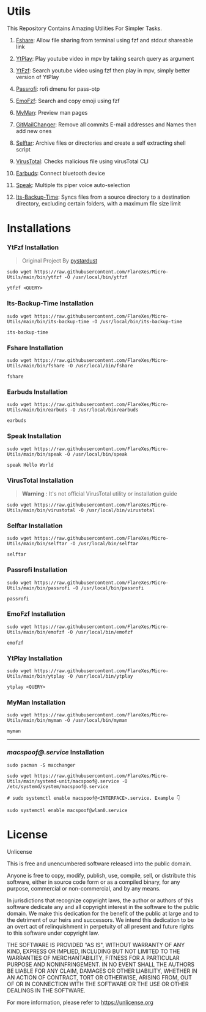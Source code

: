 # Utils
This Repository Contains Amazing Utilities For Simpler Tasks.

1. [Fshare](https://github.com/FlareXes/Micro-Utils/blob/main/bin/fshare): Allow file sharing from terminal using fzf and stdout shareable link

2. [YtPlay](https://github.com/FlareXes/Micro-Utils/blob/main/bin/ytplay): Play youtube video in mpv by taking search query as argument
   
3. [YtFzf](https://github.com/FlareXes/Micro-Utils/blob/main/bin/ytfzf): Search youtube video using fzf then play in mpv, simply better version of YtPlay

4. [Passrofi](https://github.com/FlareXes/Micro-Utils/blob/main/bin/passrofi): rofi dmenu for pass-otp

5. [EmoFzf](https://github.com/FlareXes/Micro-Utils/blob/main/bin/emofzf): Search and copy emoji using fzf

6. [MyMan](https://github.com/FlareXes/Micro-Utils/blob/main/bin/myman): Preview man pages

7. [GitMailChanger](https://github.com/FlareXes/Micro-Utils/blob/main/bin/gitmailchanger): Remove all commits E-mail addresses and Names then add new ones

8. [Selftar](https://github.com/FlareXes/Micro-Utils/blob/main/bin/selftar): Archive files or directories and create a self extracting shell script

9. [VirusTotal](https://github.com/FlareXes/Micro-Utils/blob/main/bin/virustotal): Checks malicious file using virusTotal CLI

10. [Earbuds](https://github.com/FlareXes/Micro-Utils/blob/main/bin/earbuds): Connect bluetooth device

11. [Speak](https://github.com/FlareXes/Micro-Utils/blob/main/bin/speak): Multiple tts piper voice auto-selection

12. [Its-Backup-Time](https://github.com/FlareXes/Micro-Utils/blob/main/bin/its-backup-time): Syncs files from a source directory to a destination directory, excluding certain folders, with a maximum file size limit

# Installations

### YtFzf Installation
> Original Project By [pystardust](https://github.com/pystardust/ytfzf)
```
sudo wget https://raw.githubusercontent.com/FlareXes/Micro-Utils/main/bin/ytfzf -O /usr/local/bin/ytfzf

ytfzf <QUERY>
```

### Its-Backup-Time Installation
```
sudo wget https://raw.githubusercontent.com/FlareXes/Micro-Utils/main/bin/its-backup-time -O /usr/local/bin/its-backup-time

its-backup-time
```

### Fshare Installation
```
sudo wget https://raw.githubusercontent.com/FlareXes/Micro-Utils/main/bin/fshare -O /usr/local/bin/fshare

fshare
```

### Earbuds Installation
```
sudo wget https://raw.githubusercontent.com/FlareXes/Micro-Utils/main/bin/earbuds -O /usr/local/bin/earbuds

earbuds
```

### Speak Installation
```
sudo wget https://raw.githubusercontent.com/FlareXes/Micro-Utils/main/bin/speak -O /usr/local/bin/speak

speak Hello World
```

### VirusTotal Installation
> **Warning** : It's not official VirusTotal utility or installation guide
```
sudo wget https://raw.githubusercontent.com/FlareXes/Micro-Utils/main/bin/virustotal -O /usr/local/bin/virustotal
```

### Selftar Installation
```
sudo wget https://raw.githubusercontent.com/FlareXes/Micro-Utils/main/bin/selftar -O /usr/local/bin/selftar

selftar
```

### Passrofi Installation
```
sudo wget https://raw.githubusercontent.com/FlareXes/Micro-Utils/main/bin/passrofi -O /usr/local/bin/passrofi

passrofi
```

### EmoFzf Installation
```
sudo wget https://raw.githubusercontent.com/FlareXes/Micro-Utils/main/bin/emofzf -O /usr/local/bin/emofzf

emofzf
```

### YtPlay Installation
```
sudo wget https://raw.githubusercontent.com/FlareXes/Micro-Utils/main/bin/ytplay -O /usr/local/bin/ytplay

ytplay <QUERY>
```

### MyMan Installation
```
sudo wget https://raw.githubusercontent.com/FlareXes/Micro-Utils/main/bin/myman -O /usr/local/bin/myman

myman
```

---

### ***macspoof@.service*** Installation
```
sudo pacman -S macchanger

sudo wget https://raw.githubusercontent.com/FlareXes/Micro-Utils/main/systemd-unit/macspoof@.service -O /etc/systemd/system/macspoof@.service

# sudo systemctl enable macspoof@<INTERFACE>.service. Example 👇

sudo systemctl enable macspoof@wlan0.service
```


# License
Unlicense

This is free and unencumbered software released into the public domain.

Anyone is free to copy, modify, publish, use, compile, sell, or
distribute this software, either in source code form or as a compiled
binary, for any purpose, commercial or non-commercial, and by any
means.

In jurisdictions that recognize copyright laws, the author or authors
of this software dedicate any and all copyright interest in the
software to the public domain. We make this dedication for the benefit
of the public at large and to the detriment of our heirs and
successors. We intend this dedication to be an overt act of
relinquishment in perpetuity of all present and future rights to this
software under copyright law.

THE SOFTWARE IS PROVIDED "AS IS", WITHOUT WARRANTY OF ANY KIND,
EXPRESS OR IMPLIED, INCLUDING BUT NOT LIMITED TO THE WARRANTIES OF
MERCHANTABILITY, FITNESS FOR A PARTICULAR PURPOSE AND NONINFRINGEMENT.
IN NO EVENT SHALL THE AUTHORS BE LIABLE FOR ANY CLAIM, DAMAGES OR
OTHER LIABILITY, WHETHER IN AN ACTION OF CONTRACT, TORT OR OTHERWISE,
ARISING FROM, OUT OF OR IN CONNECTION WITH THE SOFTWARE OR THE USE OR
OTHER DEALINGS IN THE SOFTWARE.

For more information, please refer to <https://unlicense.org>
